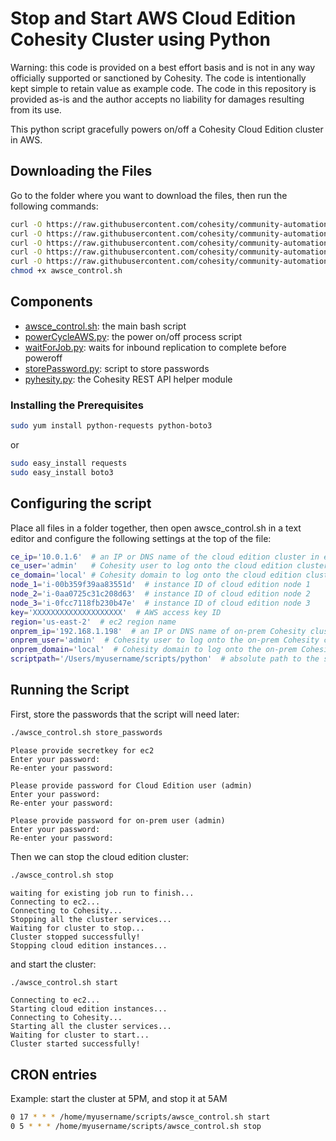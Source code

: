 # Stop and Start AWS Cloud Edition Cohesity Cluster using Python

Warning: this code is provided on a best effort basis and is not in any way officially supported or sanctioned by Cohesity. The code is intentionally kept simple to retain value as example code. The code in this repository is provided as-is and the author accepts no liability for damages resulting from its use.

This python script gracefully powers on/off a Cohesity Cloud Edition cluster in AWS.

## Downloading the Files

Go to the folder where you want to download the files, then run the following commands:

```bash
curl -O https://raw.githubusercontent.com/cohesity/community-automation-samples/main/python/powerCycleAWS/powerCycleAWS.py
curl -O https://raw.githubusercontent.com/cohesity/community-automation-samples/main/python/powerCycleAWS/storePassword.py
curl -O https://raw.githubusercontent.com/cohesity/community-automation-samples/main/python/powerCycleAWS/waitForJob.py
curl -O https://raw.githubusercontent.com/cohesity/community-automation-samples/main/python/powerCycleAWS/awsce_control.sh
curl -O https://raw.githubusercontent.com/cohesity/community-automation-samples/main/python/pyhesity.py
chmod +x awsce_control.sh
```

## Components

* [awsce_control.sh](https://raw.githubusercontent.com/cohesity/community-automation-samples/main/python/powerCycleAWS/awsce_control.sh): the main bash script
* [powerCycleAWS.py](https://raw.githubusercontent.com/cohesity/community-automation-samples/main/python/powerCycleAWS/powerCycleAWS.py): the power on/off process script
* [waitForJob.py](https://raw.githubusercontent.com/cohesity/community-automation-samples/main/python/powerCycleAWS/waitForJob.py): waits for inbound replication to complete before poweroff
* [storePassword.py](https://raw.githubusercontent.com/cohesity/community-automation-samples/main/python/powerCycleAWS/storePassword.py): script to store passwords
* [pyhesity.py](https://raw.githubusercontent.com/cohesity/community-automation-samples/main/python/pyhesity/pyhesity.py): the Cohesity REST API helper module

### Installing the Prerequisites

```bash
sudo yum install python-requests python-boto3
```

or

```bash
sudo easy_install requests
sudo easy_install boto3
```

## Configuring the script

Place all files in a folder together, then open awsce_control.sh in a text editor and configure the following settings at the top of the file:

```bash
ce_ip='10.0.1.6'  # an IP or DNS name of the cloud edition cluster in ec2
ce_user='admin'   # Cohesity user to log onto the cloud edition cluster
ce_domain='local' # Cohesity domain to log onto the cloud edition cluster
node_1='i-00b359f39aa83551d'  # instance ID of cloud edition node 1
node_2='i-0aa0725c31c208d63'  # instance ID of cloud edition node 2
node_3='i-0fcc7118fb230b47e'  # instance ID of cloud edition node 3
key='XXXXXXXXXXXXXXXXXXXX'  # AWS access key ID
region='us-east-2'  # ec2 region name
onprem_ip='192.168.1.198'  # an IP or DNS name of on-prem Cohesity cluster
onprem_user='admin'  # Cohesity user to log onto the on-prem Cohesity cluster
onprem_domain='local'  # Cohesity domain to log onto the on-prem Cohesity cluster
scriptpath='/Users/myusername/scripts/python'  # absolute path to the scripts
```

## Running the Script

First, store the passwords that the script will need later:

```bash
./awsce_control.sh store_passwords
```

```text
Please provide secretkey for ec2
Enter your password:
Re-enter your password:

Please provide password for Cloud Edition user (admin)
Enter your password:
Re-enter your password:

Please provide password for on-prem user (admin)
Enter your password:
Re-enter your password:
```

Then we can stop the cloud edition cluster:

```bash
./awsce_control.sh stop
```

```text
waiting for existing job run to finish...
Connecting to ec2...
Connecting to Cohesity...
Stopping all the cluster services...
Waiting for cluster to stop...
Cluster stopped successfully!
Stopping cloud edition instances...
```

and start the cluster:

```bash
./awsce_control.sh start
```

```text
Connecting to ec2...
Starting cloud edition instances...
Connecting to Cohesity...
Starting all the cluster services...
Waiting for cluster to start...
Cluster started successfully!
```

## CRON entries

Example: start the cluster at 5PM, and stop it at 5AM

```bash
0 17 * * * /home/myusername/scripts/awsce_control.sh start
0 5 * * * /home/myusername/scripts/awsce_control.sh stop
```
